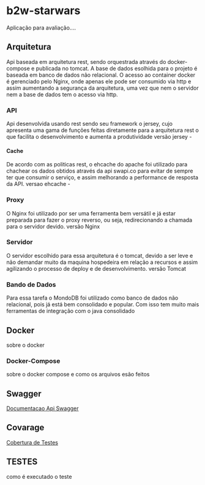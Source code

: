 # b2w-starwars
Aplicação para avaliação....

## Arquitetura
Api baseada em arquitetura rest, sendo orquestrada através do docker-compose e publicada no tomcat. A base de dados esolhida para o projeto é baseada em banco de dados não relacional. O acesso ao container docker é gerenciado pelo Nginx, onde apenas ele pode ser consumido via http e assim aumentando a segurança da arquitetura, uma vez que nem o servidor nem a base de dados tem o acesso via http.

### API
Api desenvolvida usando rest sendo seu framework o jersey, cujo apresenta uma gama de funções feitas diretamente para a arquitetura rest o que facilita o desenvolvimento e aumenta a produtividade
versão jersey -


#### Cache
De acordo com as politicas rest, o ehcache do apache foi utilizado para chachear os dados obtidos através da api swapi.co para evitar de sempre ter que consumir o serviço, e assim melhorando a performance de resposta da API.
versao ehcache -


### Proxy
O Nginx foi utilizado por ser uma ferramenta bem versátil e já estar preparada para fazer o proxy reverso, ou seja, redirecionando a chamada para o servidor devido.
versão Nginx

### Servidor
O servidor escolhido para essa arquitetura é o tomcat, devido a ser leve e não demandar muito da maquina hospedeira em relação a recursos e assim agilizando o processo de deploy e de desenvolvimento.
versão Tomcat


### Bando de Dados
Para essa tarefa o MondoDB foi utilizado como banco de dados não relacional, pois já está bem consolidado e popular. Com isso tem muito mais ferramentas de integração com o java consolidado


## Docker
sobre o docker
### Docker-Compose
sobre o docker compose e como os arquivos esão feitos


## Swagger
[Documentacao Api Swagger](http://ec2-18-228-116-113.sa-east-1.compute.amazonaws.com/dist/index.html)


## Covarage
[Cobertura de Testes](http://ec2-18-228-116-113.sa-east-1.compute.amazonaws.com/cobertura-de-teste/index.html)


## TESTES
como é executado o teste



